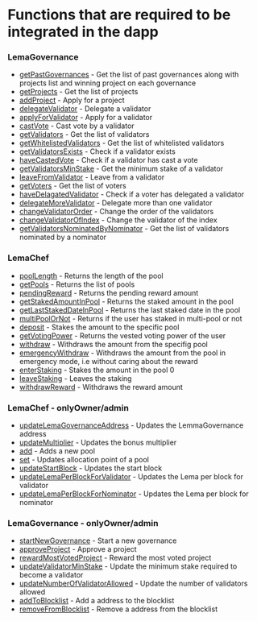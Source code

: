 # Functions that are required to be integrated in the dapp

### LemaGovernance

- [getPastGovernances](contracts/governance/LemaGovernance.sol#:~:text=getPastGovernances) - Get the list of past governances along with projects list and winning project on each governance
- [getProjects](contracts/governance/LemaGovernance.sol#:~:text=getProjects) - Get the list of projects
- [addProject](contracts/governance/LemaGovernance.sol#:~:text=addProject) - Apply for a project
- [delegateValidator](contracts/governance/LemaGovernance.sol#:~:text=delegateValidator) - Delegate a validator
- [applyForValidator](contracts/governance/LemaGovernance.sol#:~:text=applyForValidator) - Apply for a validator
- [castVote](contracts/governance/LemaGovernance.sol#:~:text=castVote) - Cast vote by a validator
- [getValidators](contracts/governance/LemaValidators.sol#:~:text=getValidators) - Get the list of validators
- [getWhitelistedValidators](contracts/governance/LemaValidators.sol#:~:text=getWhitelistedValidators) - Get the list of whitelisted validators
- [getValidatorsExists](contracts/governance/LemaValidators.sol#:~:text=getValidatorsExists) - Check if a validator exists
- [haveCastedVote](contracts/governance/LemaValidators.sol#:~:text=haveCastedVote) - Check if a validator has cast a vote
- [getValidatorsMinStake](contracts/governance/LemaValidators.sol#:~:text=getValidatorsMinStake) - Get the minimum stake of a validator
- [leaveFromValidator](contracts/governance/LemaValidators.sol#:~:text=leaveFromValidator) - Leave from a validator
- [getVoters](contracts/governance/LemaVoters.sol#:~:text=getVoters) - Get the list of voters
- [haveDelagatedValidator](contracts/governance/LemaVoters.sol#:~:text=haveDelagatedValidator) - Check if a voter has delegated a validator
- [delegateMoreValidator](contracts/governance/LemaVoters.sol#:~:text=delegateMoreValidator) - Delegate more than one validator
- [changeValidatorOrder](contracts/governance/LemaVoters.sol#:~:text=changeValidatorOrder) - Change the order of the validators
- [changeValidatorOfIndex](contracts/governance/LemaGovernance.sol#:~:text=changeValidatorOfIndex) - Change the validator of the index
- [getValidatorsNominatedByNominator](contracts/governance/LemaVoters.sol#:~:text=getValidatorsNominatedByNominator) - Get the list of validators nominated by a nominator

### LemaChef

- [poolLength](contracts/LemaChefV2.sol#:~:text=poolLength) - Returns the length of the pool
- [getPools](contracts/LemaChefV2.sol#:~:text=getPools) - Returns the list of pools
- [pendingReward](contracts/LemaChefV2.sol#:~:text=pendingReward) - Returns the pending reward amount
- [getStakedAmountInPool](contracts/LemaChefV2.sol#:~:text=getStakedAmountInPool) - Returns the staked amount in the pool
- [getLastStakedDateInPool](contracts/LemaChefV2.sol#:~:text=getLastStakedDateInPool) - Returns the last staked date in the pool
- [multiPoolOrNot](contracts/LemaChefV2.sol#:~:text=multiPoolOrNot) - Returns if the user has staked in multi-pool or not
- [deposit](contracts/LemaChefV2.sol#:~:text=deposit) - Stakes the amount to the specific pool
- [getVotingPower](contracts/LemaChefV2.sol#:~:text=getVotingPower) - Returns the vested voting power of the user
- [withdraw](contracts/LemaChefV2.sol#:~:text=withdraw) - Withdraws the amount from the specifig pool
- [emergencyWithdraw](contracts/LemaChefV2.sol#:~:text=emergencyWithdraw) - Withdraws the amount from the pool in emergency mode, i.e without caring about the reward
- [enterStaking](contracts/LemaChefV2.sol#:~:text=enterStaking) - Stakes the amount in the pool 0
- [leaveStaking](contracts/LemaChefV2.sol#:~:text=leaveStaking) - Leaves the staking
- [withdrawReward](contracts/LemaChefV2.sol#:~:text=withdrawReward) - Withdraws the reward amount

### LemaChef - onlyOwner/admin

- [updateLemaGovernanceAddress](contracts/LemaChefV2.sol#:~:text=updateLemaGovernanceAddress) - Updates the LemmaGovernance address
- [updateMultiplier](contracts/LemaChefV2.sol#:~:text=updateMultiplier) - Updates the bonus multiplier
- [add](contracts/LemaChefV2.sol#:~:text=add) - Adds a new pool
- [set](contracts/LemaChefV2.sol#:~:text=set) - Updates allocation point of a pool
- [updateStartBlock](contracts/LemaChefV2.sol#:~:text=updateStartBlock) - Updates the start block
- [updateLemaPerBlockForValidator](contracts/LemaChefV2.sol#:~:text=updateLemaPerBlockForValidator) - Updates the Lema per block for validator
- [updateLemaPerBlockForNominator](contracts/LemaChefV2.sol#:~:text=updateLemaPerBlockForNominator) - Updates the Lema per block for nominator

### LemaGovernance - onlyOwner/admin

- [startNewGovernance](contracts/governance/LemaGovernance.sol#:~:text=startNewGovernance) - Start a new governance
- [approveProject](contracts/governance/LemaGovernance.sol#:~:text=approveProject) - Approve a project
- [rewardMostVotedProject](contracts/governance/LemaGovernance.sol#:~:text=rewardMostVotedProject) - Reward the most voted project
- [updateValidatorMinStake](contracts/governance/LemaValidators.sol#:~:text=updateValidatorMinStake) - Update the minimum stake required to become a validator
- [updateNumberOfValidatorAllowed](contracts/governance/LemaValidators.sol#:~:text=updateNumberOfValidatorAllowed) - Update the number of validators allowed
- [addToBlocklist](contracts/governance/LemaValidators.sol#:~:text=addToBlocklist) - Add a address to the blocklist
- [removeFromBlocklist](contracts/governance/LemaValidators.sol#:~:text=removeFromBlocklist) - Remove a address from the blocklist
